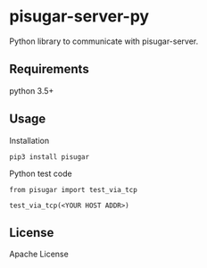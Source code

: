# pisugar-server-py

Python library to communicate with pisugar-server.

## Requirements

python 3.5+

## Usage

Installation

    pip3 install pisugar

Python test code

    from pisugar import test_via_tcp

    test_via_tcp(<YOUR HOST ADDR>)

## License

Apache License

